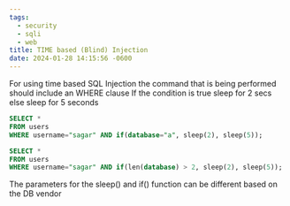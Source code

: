 ```yaml
---
tags:
  - security
  - sqli
  - web
title: TIME based (Blind) Injection
date: 2024-01-28 14:15:56 -0600
---
```


For using time based SQL Injection the command that is being performed should include an WHERE clause
If the condition is true sleep for 2 secs else sleep for 5 seconds

````sql
SELECT * 
FROM users 
WHERE username="sagar" AND if(database="a", sleep(2), sleep(5));

SELECT * 
FROM users 
WHERE username="sagar" AND if(len(database) > 2, sleep(2), sleep(5));
````

The parameters for the sleep() and if() function can be different based on the DB vendor
